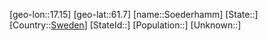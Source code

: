 ﻿---
location: [61.7,17.15]
type: City
tags:
- geo/City


SpocWebEntityId: 34727
isDeleted: false
confidential: public

---
[geo-lon::17.15]
[geo-lat::61.7]
[name::Soederhamm]
[State::]
[Country::[Sweden](geo/Continent/Europe/Sweden.md)]
[StateId::]
[Population::]
[Unknown::]

